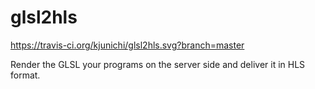 # glsl2hls

https://travis-ci.org/kjunichi/glsl2hls.svg?branch=master

Render the GLSL your programs on the server side and deliver it in HLS format.
